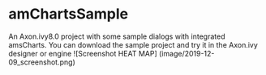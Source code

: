 # amChartsSample
An Axon.ivy8.0 project with some sample dialogs with integrated amsCharts. You can download the sample project and try it in the Axon.ivy designer or engine
![Screenshot HEAT MAP] (image/2019-12-09_screenshot.png)
